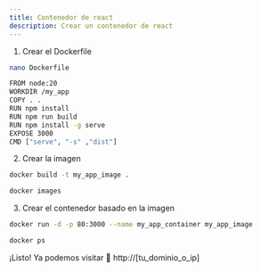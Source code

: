 ```yaml
---
title: Contenedor de react
description: Crear un contenedor de react 
---
```


1. Crear el Dockerfile

```bash
nano Dockerfile
```
```bash
FROM node:20
WORKDIR /my_app
COPY . . 
RUN npm install
RUN npm run build 
RUN npm install -g serve 
EXPOSE 3000 
CMD ["serve", "-s" ,"dist"]
```

2. Crear la imagen
```bash
docker build -t my_app_image .
```
```bash
docker images
```

3. Crear el contenedor basado en la imagen

```bash
docker run -d -p 80:3000 --name my_app_container my_app_image
```
```bash
docker ps
```

¡Listo! Ya podemos visitar 🚀
http://[tu_dominio_o_ip]